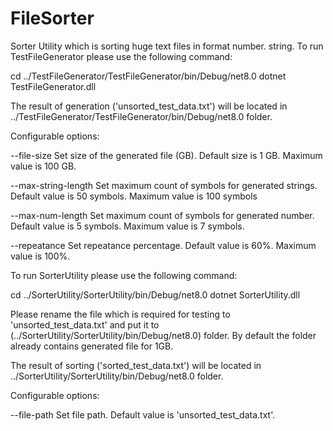 # FileSorter
Sorter Utility which is sorting huge text files in format number. string. 
To run TestFileGenerator please use the following command:

cd ../TestFileGenerator/TestFileGenerator/bin/Debug/net8.0
dotnet TestFileGenerator.dll 

The result of generation ('unsorted_test_data.txt') will be located in ../TestFileGenerator/TestFileGenerator/bin/Debug/net8.0 folder.


Configurable options:

--file-size
Set size of the generated file (GB). Default size is 1 GB. Maximum value is 100 GB.

--max-string-length
Set maximum count of symbols for generated strings. Default value is 50 symbols. Maximum value is 100 symbols

--max-num-length
Set maximum count of symbols for generated number. Default value is 5 symbols. Maximum value is 7 symbols.

--repeatance
Set repeatance percentage. Default value is 60%. Maximum value is 100%.


To run SorterUtility please use the following command:

cd ../SorterUtility/SorterUtility/bin/Debug/net8.0
dotnet SorterUtility.dll 

Please rename the file which is required for testing to 'unsorted_test_data.txt' and put it to (../SorterUtility/SorterUtility/bin/Debug/net8.0) folder. By default the folder already contains generated file for 1GB.

The result of sorting ('sorted_test_data.txt') will be located in ../SorterUtility/SorterUtility/bin/Debug/net8.0 folder.


Configurable options:

--file-path
Set file path. Default value is 'unsorted_test_data.txt'.

